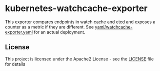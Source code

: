 # kubernetes-watchcache-exporter

This exporter compares endpoints in watch cache and etcd and exposes a counter as a metric if they are different. See [yaml/watchcache-exporter.yaml](yaml/watchcache-exporter.yaml) for an actual deployment.

## License
This project is licensed under the Apache2 License - see the [LICENSE](LICENSE) file for details
